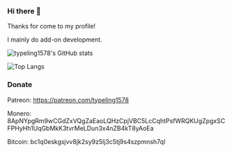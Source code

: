 ### Hi there 👋

Thanks for come to my profile!

I mainly do add-on development.

![typeling1578's GitHub stats](https://github-readme-stats-typeling1578.vercel.app/api?username=typeling1578&show_icons=true)

![Top Langs](https://github-readme-stats-typeling1578.vercel.app/api/top-langs/?username=typeling1578&exclude_repo=icns-code-cross-platform,Vivaldia,dino-game,com.android.music)

### Donate

Patreon: https://patreon.com/typeling1578

Monero: 8ApNYpgRm9wCGdZxVQgZaEaoLQHzCpjVBC5LcCqhtPsfWRQKUgZpgxSCFPHyHh1UqGbMkK3tvrMeLDun3x4nZB4kT8yAoEa

Bitcoin: bc1q0eskgsjvv8jk2sy9z5lj3c5tj9s4szpmnsh7ql
